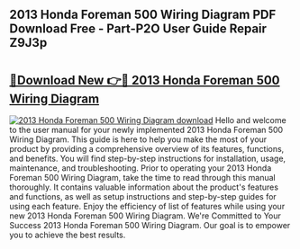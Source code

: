 ## 2013 Honda Foreman 500 Wiring Diagram PDF Download Free - Part-P2O User Guide Repair Z9J3p

# <h2><a href="http://dfqw5nq.blite.top/?on=2013+Honda+Foreman+500+Wiring+Diagram">🔗Download New 👉🔴 2013 Honda Foreman 500 Wiring Diagram</a></h2>

[![2013 Honda Foreman 500 Wiring Diagram download](https://i.imgur.com/lujVjoI.png)](http://dfqw5nq.blite.top/?on=2013+Honda+Foreman+500+Wiring+Diagram)
Hello and welcome to the user manual for your newly implemented 2013 Honda Foreman 500 Wiring Diagram. This guide is here to help you make the most of your product by providing a comprehensive overview of its features, functions, and benefits. You will find step-by-step instructions for installation, usage, maintenance, and troubleshooting. Prior to operating your 2013 Honda Foreman 500 Wiring Diagram, take the time to read through this manual thoroughly. It contains valuable information about the product's features and functions, as well as setup instructions and step-by-step guides for using each feature. Enjoy the efficiency of list of features while using your new 2013 Honda Foreman 500 Wiring Diagram. We're Committed to Your Success 2013 Honda Foreman 500 Wiring Diagram. Our goal is to empower you to achieve the best results.
